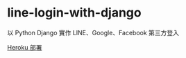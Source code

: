 # line-login-with-django
以 Python Django 實作 LINE、Google、Facebook 第三方登入

[Heroku 部署](https://rocky-falls-44362.herokuapp.com/)
